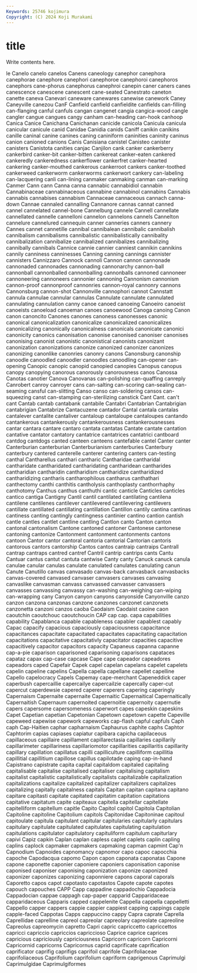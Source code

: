 ```yaml
---
Keywords: 25746 kojimura
Copyright: (C) 2024 Koji Murakami
---
```


# title

Write contents here.



le Canelo canelo canelos Canens caneology canephor canephora canephorae canephore
canephori canephoroe canephoroi canephoros canephors cane-phorus canephorus canephroi canepin caner
caners canes canescence canescene canescent cane-seated Canestrato caneton canette caneva
Canevari caneware canewares canewise canework Caney Caneyville canezou CanF Canfield
canfield canfieldite canfields can-filling can-flanging canful canfuls cangan cangenet cangia
cangica-wood cangle cangler cangue cangues cangy canham can-heading can-hook canhoop
Canica Canice Canichana Canichanan canicide canicola Canicula canicula canicular canicule
canid Canidae Canidia canids Caniff canikin canikins canille caninal canine
canines caning caniniform caninities caninity caninus canion canioned canions Canis
Canisiana canistel Canisteo canister canisters Canistota canities canjac Canjilon cank
canker cankerberry cankerbird canker-bit canker-bitten cankereat canker-eaten cankered cankeredly cankeredness
cankerflower cankerfret canker-hearted cankering canker-mouthed cankerous cankerroot cankers canker-toothed cankerweed
cankerworm cankerworms cankerwort cankery can-labeling can-lacquering canli can-lining canmaker canmaking
canman can-marking Canmer Cann cann Canna canna cannabic cannabidiol cannabin
Cannabinaceae cannabinaceous cannabine cannabinol cannabins Cannabis cannabis cannabises cannabism Cannaceae
cannaceous cannach canna-down Cannae cannaled cannalling Cannanore cannas cannat canned
cannel cannelated cannel-bone Cannelburg cannele Cannell cannellate cannellated cannelle cannelloni
cannelon cannelons cannels Cannelton cannelure cannelured cannequin canner canneries canners
cannery Cannes cannet cannetille cannibal cannibalean cannibalic cannibalish cannibalism cannibalisms
cannibalistic cannibalistically cannibality cannibalization cannibalize cannibalized cannibalizes cannibalizing cannibally cannibals
Cannice cannie cannier canniest cannikin cannikins cannily canniness canninesses Canning
canning cannings cannister cannisters Cannizzaro Cannock cannoli Cannon cannon cannonade
cannonaded cannonades cannonading cannonarchy cannon-ball cannonball cannonballed cannonballing cannonballs cannoned
cannoneer cannoneering cannoneers cannonier cannoning Cannonism cannonism cannon-proof cannonproof cannonries
cannon-royal cannonry cannons Cannonsburg cannon-shot Cannonville cannophori cannot Cannstatt cannula
cannulae cannular cannulas Cannulate cannulate cannulated cannulating cannulation canny canoe
canoed canoeing Canoeiro canoeist canoeists canoeload canoeman canoes canoewood Canoga
canoing Canon canon canoncito Canones canones canoness canonesses canonic canonical
canonicalization canonicalize canonicalized canonicalizes canonicalizing canonically canonicalness canonicals canonicate canonici
canonicity canonics canonisation canonise canonised canoniser canonises canonising canonist canonistic
canonistical canonists canonizant canonization canonizations canonize canonized canonizer canonizes canonizing
canonlike canonries canonry canons Canonsburg canonship canoodle canoodled canoodler canoodles
canoodling can-opener can-opening Canopic canopic canopid canopied canopies Canopus canopus
canopy canopying canorous canorously canorousness canos Canossa Canotas canotier Canova
Canovanas can-polishing can-quaffing canreply Canrobert canroy canroyer cans can-salting can-scoring
can-sealing can-seaming cansful can-slitting Canso canso can-soldering cansos can-squeezing canst
can-stamping can-sterilizing canstick Cant Cant. can't cant Cantab cantab cantabank
cantabile Cantabri Cantabrian Cantabrigian cantabrigian Cantabrize Cantacuzene cantador Cantal cantala
cantalas cantalever cantalite cantaliver cantaloup cantaloupe cantaloupes cantando cantankerous cantankerously
cantankerousness cantankerousnesses cantar cantara cantare cantaro cantata cantatas Cantate cantate
cantation cantative cantator cantatory cantatrice cantatrices cantatrici cantboard cantdog cantdogs
canted canteen canteens cantefable cantel Canter canter Canterburian canterburian Canterburianism
canterburies Canterbury canterbury cantered canterelle canterer cantering canters can-testing canthal
Cantharellus canthari cantharic Cantharidae cantharidal cantharidate cantharidated cantharidating cantharidean cantharides
cantharidian cantharidin cantharidism cantharidize cantharidized cantharidizing cantharis cantharophilous cantharus canthathari
canthectomy canthi canthitis cantholysis canthoplasty canthorrhaphy canthotomy Canthus canthus canthuthi
cantic canticle Canticles canticles cantico cantiga Cantigny Cantil cantil cantilated
cantilating cantilena cantilene cantilenes cantilever cantilevered cantilevering cantilevers cantillate cantillated
cantillating cantillation Cantillon cantily cantina cantinas cantiness canting cantingly cantingness
cantinier cantino cantion cantish cantle cantles cantlet cantline cantling Cantlon
canto Canton canton cantonal cantonalism Cantone cantoned cantoner Cantonese cantonese
cantoning cantonize Cantonment cantonment cantonments cantons cantoon Cantor cantor cantoral
cantoria cantorial Cantorian cantoris cantorous cantors cantorship Cantos cantos cantraip
cantraips Cantrall cantrap cantraps cantred cantref Cantril cantrip cantrips cants
Cantu Cantuar cantus cantut cantuta cantwise Canty canty Canuck canuck
canula canulae canular canulas canulate canulated canulates canulating canun Canute
Canutillo canvas canvasado canvas-back canvasback canvasbacks canvas-covered canvased canvaser canvasers
canvases canvasing canvaslike canvasman canvass canvassed canvasser canvassers canvasses canvassing
canvassy can-washing can-weighing can-wiping can-wrapping cany Canyon canyon canyons canyonside
Canyonville canzo canzon canzona canzonas canzone canzones canzonet canzonets canzonetta
canzoni canzos caoba Caodaism Caodaist caoine caon caoutchin caoutchouc caoutchoucin
CAP cap cap. capa capabilities capability Capablanca capable capableness capabler
capablest capably Capac capacify capacious capaciously capaciousness capacitance capacitances capacitate
capacitated capacitates capacitating capacitation capacitations capacitative capacitativly capacitator capacities capacitive
capacitively capacitor capacitors capacity Capaneus capanna capanne cap-a-pie caparison caparisoned
caparisoning caparisons capataces capataz capax cap-case capcase Cape cape capeador
capeadores capeadors caped Capefair Capek capel capelan capelans capelet capelets
capelin capeline capelins Capella capella capellane capellet capelline Capello capelocracy
Capels Capemay cape-merchant Capeneddick caper caperbush capercaillie capercailye capercailzie capercally
caper-cut capercut caperdewsie capered caperer caperers capering caperingly Capernaism Capernaite
capernaite Capernaitic Capernaitical Capernaitically Capernaitish Capernaum capernoited capernoitie capernoity capernutie
capers capersome capersomeness caperwort capes capeskin capeskins Capet Capetian capetian
Capetonian Capetown capetown capette Capeville capeweed capewise capework capeworks cap-flash
capful capfuls Caph caph Cap-Haitien caphar capharnaism Caphaurus caphite caphs
Caphtor Caphtorim capias capiases capiatur capibara capicha capilaceous capillaceous capillaire
capillament capillarectasia capillaries capillarily capillarimeter capillariness capillariomotor capillarities capillaritis capillarity
capillary capillation capillatus capilli capilliculture capilliform capillitia capillitial capillitium capillose
capillus capilotade caping cap-in-hand Capistrano capistrate capita capital capitaldom capitaled
capitaling capitalisable capitalise capitalised capitaliser capitalising capitalism capitalist capitalistic capitalistically
capitalists capitalizable capitalization capitalizations capitalize capitalized capitalizer capitalizers capitalizes capitalizing
capitally capitalness capitals Capitan capitan capitana capitano capitare capitasti capitate
capitated capitatim capitation capitations capitative capitatum capite capiteaux capitella capitellar
capitellate capitelliform capitellum capitle Capito Capitol capitol Capitola Capitolian Capitoline
capitoline Capitolium capitols Capitonidae Capitoninae capitoul capitoulate capitula capitulant capitular
capitularies capitularly capitulars capitulary capitulate capitulated capitulates capitulating capitulation capitulations
capitulator capitulatory capituliform capitulum capiturlary capivi Capiz capkin Caplan caplan
capless caplet caplets caplin capling caplins caplock capmaker capmakers capmaking
capman capmint Cap'n Capnodium Capnoides capnomancy capnomor capo capoc capocchia
capoche Capodacqua capomo Capon capon caponata caponatas Capone capone caponette
caponier caponiere caponiers caponisation caponise caponised caponiser caponising caponization caponize
caponized caponizer caponizes caponizing caponniere capons caporal caporals Caporetto capos
capot capotasto capotastos Capote capote capotes capouch capouches CAPP Capp
cappadine cappadochio Cappadocia Cappadocian cappae cappagh cap-paper capparid Capparidaceae capparidaceous
Capparis capped cappelenite Cappella cappella cappelletti Cappello capper cappers cappie
cappier cappiest capping cappings capple capple-faced Cappotas Capps cappuccino cappy
Capra caprate Caprella Caprellidae caprelline capreol capreolar capreolary capreolate capreoline
Capreolus capreomycin capretto Capri capric capriccetto capriccettos capricci capriccio capriccios
capriccioso Caprice caprice caprices capricious capriciously capriciousness Capricorn capricorn Capricorni
Capricornid capricorns Capricornus caprid caprificate caprification caprificator caprifig caprifigs caprifoil
caprifole Caprifoliaceae caprifoliaceous Caprifolium caprifolium capriform caprigenous Caprimulgi Caprimulgidae Caprimulgiformes
